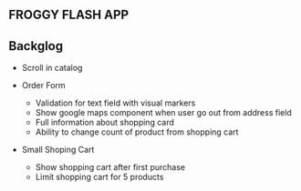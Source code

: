FROGGY FLASH APP
----------------

Backglog
--------
 - Scroll in catalog
 - Order Form
    * Validation for text field with visual markers
    * Show google maps component when user go out from address field
    * Full information about shopping card
    * Ability to change count of product from shopping cart

 - Small Shoping Cart
    * Show shopping cart after first purchase
    * Limit shopping cart for 5 products
